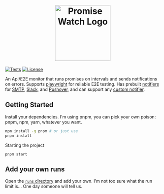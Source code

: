 <h1 align="center">
  	<img height="180" src="https://github.com/jasonraimondi/promise-watch/raw/master/logos/promise-watch-logo-vertical.png" alt="Promise Watch Logo" />
</h1>

[![Tests](https://github.com/jasonraimondi/promise-watch/actions/workflows/test.yml/badge.svg)](https://github.com/jasonraimondi/promise-watch/actions/workflows/test.yml)
[![License](https://img.shields.io/github/license/jasonraimondi/promise-watch?color=#31C754)](./LICENSE.md)

An Api/E2E monitor that runs promises on intervals and sends notifications on errors. Supports [playwright](https://playwright.dev/) for reliable E2E testing. Has prebuilt [notifiers](https://github.com/promise-watch/promise-watch#notifiers) for [SMTP](https://github.com/promise-watch/promise-watch/tree/master/packages/smtp), [Slack](https://github.com/promise-watch/promise-watch/tree/master/packages/slack), and [Pushover](https://github.com/promise-watch/promise-watch/tree/master/packages/pushover), and can support any [custom notifier](https://github.com/promise-watch/promise-watch#custom-notifiers).

## Getting Started

Install your dependencies. I'm using pnpm, you can pick your own poison: pnpm, npm, yarn, whatever you want.

```bash
npm install -g pnpm # or just use 
pnpm install
```

Starting the project

```
pnpm start
```

## Add your own runs

Open the [`runs` directory](./runs) and add your own. I'm not too sure what the run limit is... One day someone will tell us.

